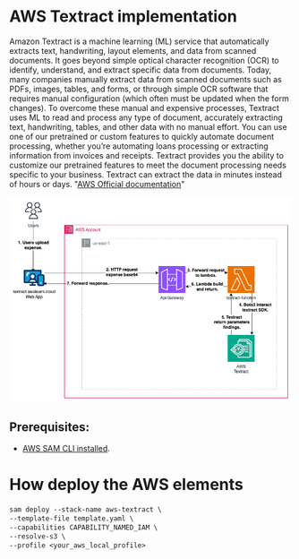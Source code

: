 # AWS Textract implementation

Amazon Textract is a machine learning (ML) service that automatically extracts text, handwriting, layout elements, and data from scanned documents. It goes beyond simple optical character recognition (OCR) to identify, understand, and extract specific data from documents. Today, many companies manually extract data from scanned documents such as PDFs, images, tables, and forms, or through simple OCR software that requires manual configuration (which often must be updated when the form changes). To overcome these manual and expensive processes, Textract uses ML to read and process any type of document, accurately extracting text, handwriting, tables, and other data with no manual effort. You can use one of our pretrained or custom features to quickly automate document processing, whether you’re automating loans processing or extracting information from invoices and receipts. Textract provides you the ability to customize our pretrained features to meet the document processing needs specific to your business. Textract can extract the data in minutes instead of hours or days. "[AWS Official documentation](https://aws.amazon.com/textract/?nc1=h_ls "AWS Official documentation")"

![AWS Textract](./Diagram.png)

## Prerequisites:

- [AWS SAM CLI installed](https://docs.aws.amazon.com/serverless-application-model/latest/developerguide/install-sam-cli.html "AWS SAM CLI installed").

# How deploy the AWS elements

```
sam deploy --stack-name aws-textract \
--template-file template.yaml \
--capabilities CAPABILITY_NAMED_IAM \
--resolve-s3 \
--profile <your_aws_local_profile>
```
